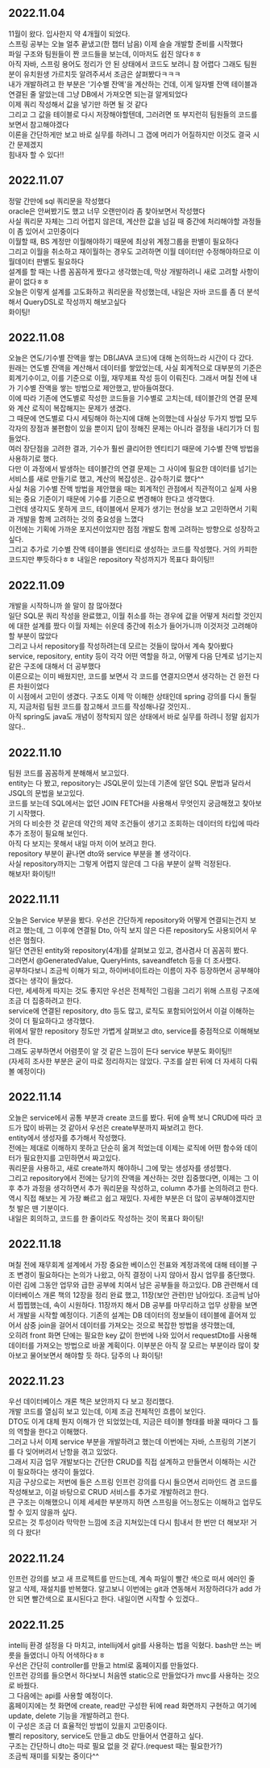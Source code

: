 ## 2022.11.04
11월이 왔다. 입사한지 약 4개월이 되었다.  
스프링 공부는 오늘 얼추 끝냈고(한 챕터 남음) 이제 슬슬 개발할 준비를 시작했다  
파일 구조와 팀원들이 짠 코드들을 보는데, 이마저도 쉽진 않다ㅎㅎ  
아직 자바, 스프링 용어도 정리가 안 된 상태에서 코드도 보려니 참 어렵다
그래도 팀원분이 유치원생 가르치듯 알려주셔서 조금은 살펴봤다ㅋㅋㅋ  
내가 개발하려고 한 부분은 '기수별 잔액'을 계산하는 건데, 이게 일자별 잔액 테이블과 연결된 줄 알았는데 그냥 DB에서 가져오면 되는걸 알게되었다  
이제 쿼리 작성해서 값을 넣기만 하면 될 것 같다  
그리고 그 값을 테이블로 다시 저장해야할텐데, 그러려면 또 부지런히 팀원들의 코드를 보면서 참고해야겠다  
이론을 간단하게만 보고 바로 실무를 하려니 그 갭에 머리가 어질하지만 이것도 결국 시간 문제겠지  
힘내자 할 수 있다!!  

## 2022.11.07
정말 간만에 sql 쿼리문을 작성했다  
oracle은 안써봤기도 했고 너무 오랜만이라 좀 찾아보면서 작성했다  
사실 쿼리문 자체는 그리 어렵지 않은데, 계산한 값을 넘길 때 중간에 처리해야할 과정들이 좀 있어서 고민중이다  
이월할 때, BS 계정만 이월해야하기 때문에 최상위 계정그룹을 판별이 필요하다  
그리고 이월을 취소하고 재이월하는 경우도 고려하면 이월 데이터만 수정해야하므로 이월데이터 판별도 필요하다  
설계를 할 때는 나름 꼼꼼하게 짰다고 생각했는데, 막상 개발하려니 새로 고려할 사항이 끝이 없다ㅎㅎ  
오늘은 이렇게 설계를 고도화하고 쿼리문을 작성했는데, 내일은 자바 코드를 좀 더 분석해서 QueryDSL로 작성까지 해보고싶다  
화이팅!  

## 2022.11.08
오늘은 연도/기수별 잔액을 쌓는 DB(JAVA 코드)에 대해 논의하느라 시간이 다 갔다.  
원래는 연도별 잔액을 계산해서 데이터를 쌓았었는데, 사실 회계적으로 대부분의 기준은 회계기수이고, 이를 기준으로 이월, 재무제표 작성 등이 이뤄진다. 그래서 며칠 전에 내가 기수별 잔액을 쌓는 방법으로 제안했고, 받아들여졌다.  
이에 따라 기존에 연도별로 작성한 코드들을 기수별로 고치는데, 테이블간의 연결 문제와 계산 로직이 복잡해지는 문제가 생겼다.  
그 때문에 연도별로 다시 세팅해야 하는지에 대해 논의했는데 사실상 두가지 방법 모두 각자의 장점과 불편함이 있을 뿐이지 답이 정해진 문제는 아니라 결정을 내리기가 더 힘들었다.  
여러 장단점을 고려한 결과, 기수가 훨씬 클리어한 엔티티기 때문에 기수별 잔액 방법을 사용하기로 했다.  
다만 이 과정에서 발생하는 테이블간의 연결 문제는 그 사이에 필요한 데이터를 넘기는 서비스를 새로 만들기로 했고, 계산의 복잡성은.. 감수하기로 했다^^  
사실 처음 기수별 잔액 방법을 제안했을 때는 회계적인 관점에서 직관적이고 실제 사용되는 중요 기준이기 때문에 기수를 기준으로 변경해야 한다고 생각했다.  
그런데 생각지도 못하게 코드, 테이블에서 문제가 생기는 현상을 보고 고민하면서 기획과 개발을 함께 고려하는 것의 중요성을 느꼈다  
이전에는 기획에 가까운 포지션이었지만 점점 개발도 함께 고려하는 방향으로 성장하고싶다.  
그리고 추가로 기수별 잔액 테이블을 엔티티로 생성하는 코드를 작성했다. 거의 카피한 코드지만 뿌듯하다ㅎㅎ 내일은 repository 작성까지가 목표다 화이팅!!  

## 2022.11.09
개발을 시작하니까 쓸 말이 참 많아졌다  
일단 SQL문 쿼리 작성을 완료했고, 이월 취소를 하는 경우에 값을 어떻게 처리할 것인지에 대한 설계를 짰다
이월 자체는 쉬운데 중간에 취소가 들어가니까 이것저것 고려해야할 부분이 많았다  
그리고 나서 repository를 작성하려는데 모르는 것들이 많아서 계속 찾아봤다  
service, repository, entity 등이 각각 어떤 역할을 하고, 어떻게 다음 단계로 넘기는지 같은 구조에 대해서 더 공부했다  
이론으로는 이미 배웠지만, 코드를 보면서 각 코드를 연결지으면서 생각하는 건 완전 다른 차원이었다  
이 시점에서 고민이 생겼다. 구조도 이제 막 이해한 상태인데 spring 강의를 다시 돌릴지, 지금처럼 팀원 코드를 참고해서 코드를 작성해나갈 것인지..  
아직 spring도 java도 개념이 정착되지 않은 상태에서 바로 실무를 하려니 정말 쉽지가 않다..  

## 2022.11.10
팀원 코드를 꼼꼼하게 분해해서 보고있다.  
entity는 다 봤고, repository는 JSQL문이 있는데 기존에 알던 SQL 문법과 달라서 JSQL의 문법을 보고있다.  
코드를 보는데 SQL에서는 없던 JOIN FETCH을 사용해서 무엇인지 궁금해졌고 찾아보기 시작했다.  
거의 다 비슷한 것 같은데 약간의 제약 조건들이 생기고 조회하는 데이터의 타입에 따라 추가 조정이 필요해 보인다.  
아직 다 보지는 못해서 내일 마저 이어 보려고 한다.  
repository 부분이 끝나면 dto와 service 부분을 볼 생각이다.  
사실 repository까지는 그렇게 어렵지 않은데 그 다음 부분이 살짝 걱정된다.  
해보자! 화이팅!! 

## 2022.11.11
오늘은 Service 부분을 봤다. 우선은 간단하게 repository와 어떻게 연결되는건지 보려고 했는데, 그 이후에 연결될 Dto, 아직 보지 않은 다른 repository도 사용되어서 우선은 멈췄다.  
일단 연관된 entity와 repository(4개)를 살펴보고 있고, 겸사겸사 더 꼼꼼히 봤다.  
그러면서 @GeneratedValue, QueryHints, saveandfetch 등을 더 조사했다.  
공부하다보니 조금씩 이해가 되고, 하이버네이트라는 이름이 자주 등장하면서 공부해야겠다는 생각이 들었다.  
다만, 세세하게 따지는 것도 좋지만 우선은 전체적인 그림을 그리기 위해 스프링 구조에 조금 더 집중하려고 한다.  
service에 연결된 repository, dto 등도 많고, 로직도 포함되어있어서 이걸 이해하는 것이 더 필요하다고 생각했다.  
위에서 말한 repository 정도만 가볍게 살펴보고 dto, service를 중점적으로 이해해보려 한다.  
그래도 공부하면서 어렴풋이 알 것 같은 느낌이 든다 service 부분도 화이팅!!  
(자세히 조사한 부분은 굳이 따로 정리하지는 않았다. 구조를 살핀 뒤에 더 자세히 다뤄볼 예정이다)  

## 2022.11.14
오늘은 service에서 공통 부분과 create 코드를 봤다. 뒤에 슬쩍 보니 CRUD에 따라 코드가 많이 바뀌는 것 같아서 우선은 create부분까지 짜보려고 한다.  
entity에서 생성자를 추가해서 작성했다.  
전에는 제대로 이해하지 못하고 단순히 옮겨 적었는데 이제는 로직에 어떤 함수와 데이터가 필요한지를 고민하면서 짜고있다.  
쿼리문을 사용하고, 새로 create까지 해야하니 그에 맞는 생성자를 생성했다.  
그리고 repository에서 전에는 당기의 잔액을 계산하는 것만 집중했다면, 이제는 그 이후 추가 과정을 생각하면서 추가 쿼리문을 작성하고, column 추가를 논의하려고 한다.  
역시 직접 해보는 게 가장 빠르고 쉽고 재밌다. 자세한 부분은 더 많이 공부해야겠지만 첫 발은 뗀 기분이다.  
내일은 회의하고, 코드를 한 줄이라도 작성하는 것이 목표다 화이팅!  

## 2022.11.18
며칠 전에 재무회계 설계에서 가장 중요한 베이스인 전표와 계정과목에 대해 테이블 구조 변경이 필요하다는 논의가 나왔고, 아직 결정이 나지 않아서 잠시 업무를 중단했다.  
이런 김에 그동안 업무와 급한 공부에 치여서 남은 공부들을 하고있다.
DB 관련해서 데이터베이스 개론 책의 12장을 정리 완료 했고, 11장(보안 관련)만 남아있다.
조금씩 남아서 찝찝했는데, 속이 시원하다.
11장까지 해서 DB 공부를 마무리하고 업무 상황을 보면서 개발을 시작할 예정이다.
기존의 설계는 DB 데이터의 정보들이 테이블에 흩어져 있어서 삼중 join을 걸어서 데이터를 가져오는 것으로 복잡한 방법을 생각했는데,  
오히려 front 화면 단에는 필요한 key 값이 한번에 나와 있어서 requestDto를 사용해 데이터를 가져오는 방법으로 바꿀 계획이다.
이부분은 아직 잘 모르는 부분이라 많이 찾아보고 물어보면서 해야할 듯 하다.
담주의 나 화이팅!

## 2022.11.23
우선 데이터베이스 개론 책은 보안까지 다 보고 정리했다.  
개발 코드를 열심히 보고 있는데, 이제 조금 전체적인 흐름이 보인다.  
DTO도 이게 대체 뭔지 이해가 안 되었었는데, 지금은 테이블 형태를 바꿀 때마다 그 틀의 역할을 한다고 이해했다.  
그러고 나서 이제 service 부분을 개발하려고 했는데 이번에는 자바, 스프링의 기본기를 다 잊어버려서 난항을 겪고 있었다.  
그래서 지금 업무 개발보다는 간단한 CRUD를 직접 설계하고 만들면서 이해하는 시간이 필요하다는 생각이 들었다.  
지금 구상으로는 저번에 들은 스프링 인프런 강의를 다시 들으면서 리마인드 겸 코드를 작성해보고, 이걸 바탕으로 CRUD 서비스를 추가로 개발하려고 한다.  
큰 구조는 이해했으니 이제 세세한 부분까지 하면 스프링을 어느정도는 이해하고 업무도 할 수 있지 않을까 싶다.  
모르는 것 투성이라 막막한 느낌에 조금 지쳐있는데 다시 힘내서 한 번만 더 해보자! 거의 다 왔다!  

## 2022.11.24
인프런 강의를 보고 새 프로젝트를 만드는데, 계속 파일이 빨간 색으로 떠서 에러인 줄 알고 삭제, 재설치를 반복했다.
알고보니 이번에는 git과 연동해서 저장하려다가 add 가 안 되면 빨간색으로 표시된다고 한다.
내일이면 시작할 수 있겠다..

## 2022.11.25
intellij 환경 설정을 다 마치고, intellij에서 git를 사용하는 법을 익혔다.
bash만 쓰는 버릇을 들였더니 아직 어색하다ㅎㅎ  
우선은 간단히 controller를 만들고 html로 홈페이지를 만들었다.  
인프런 강의를 들으면서 하다보니 처음엔 static으로 만들었다가 mvc를 사용하는 것으로 바꿨다.    
그 다음에는 api를 사용할 예정이다.  
홈페이지에는 첫 화면에 create, read만 구성한 뒤에 read 화면까지 구현하고 여기에 update, delete 기능을 개발하려고 한다.  
이 구성은 조금 더 효율적인 방법이 있을지 고민중이다.  
빨리 repository, service도 만들고 db도 만들어서 연결하고 싶다.  
구조는 간단하니 dto는 따로 필요 없을 것 같다.(request 때는 필요한가?)  
조금씩 재미를 되찾는 중이다^^  
